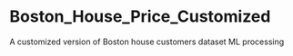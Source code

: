 # Boston_House_Price_Customized
A customized version of Boston house customers dataset ML processing
